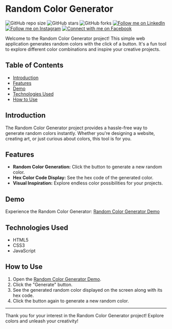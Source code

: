 # Random Color Generator

![GitHub repo size](https://img.shields.io/github/repo-size/rockyhaque/randomColor)
![GitHub stars](https://img.shields.io/github/stars/rockyhaque/randomColor?style=social)
![GitHub forks](https://img.shields.io/github/forks/rockyhaque/rockyhaque?style=social)
[![Follow me on LinkedIn](https://img.shields.io/badge/-LinkedIn-blue?style=flat-square&logo=linkedin&logoColor=white&link=https://www.linkedin.com/in/your-linkedin-handle/)](https://www.linkedin.com/in/your-linkedin-handle/)
[![Follow me on Instagram](https://img.shields.io/badge/-Instagram-E4405F?style=flat-square&logo=instagram&logoColor=white&link=https://www.instagram.com/rocky_haque.10/)](https://www.instagram.com/rocky_haque.10/)
[![Connect with me on Facebook](https://img.shields.io/badge/-Facebook-1877F2?style=flat-square&logo=facebook&logoColor=white&link=https://www.facebook.com/rockyhaquee/)](https://www.facebook.com/rockyhaquee/)

Welcome to the Random Color Generator project! This simple web application generates random colors with the click of a button. It's a fun tool to explore different color combinations and inspire your creative projects.

## Table of Contents

- [Introduction](#introduction)
- [Features](#features)
- [Demo](#demo)
- [Technologies Used](#technologies-used)
- [How to Use](#how-to-use)

## Introduction

The Random Color Generator project provides a hassle-free way to generate random colors instantly. Whether you're designing a website, creating art, or just curious about colors, this tool is for you.

## Features

- **Random Color Generation:** Click the button to generate a new random color.
- **Hex Color Code Display:** See the hex code of the generated color.
- **Visual Inspiration:** Explore endless color possibilities for your projects.

## Demo

Experience the Random Color Generator: [Random Color Generator Demo](https://rockyhaque.github.io/randomColor/)

## Technologies Used

- HTML5
- CSS3
- JavaScript

## How to Use

1. Open the [Random Color Generator Demo](https://rockyhaque.github.io/randomColor/).
2. Click the "Generate" button.
3. See the generated random color displayed on the screen along with its hex code.
4. Click the button again to generate a new random color.



---

Thank you for your interest in the Random Color Generator project! Explore colors and unleash your creativity!
